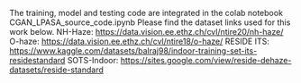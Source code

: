 The training, model and testing code are integrated in the colab notebook CGAN_LPASA_source_code.ipynb
Please find the dataset links used for this work below. 
NH-Haze: https://data.vision.ee.ethz.ch/cvl/ntire20/nh-haze/
O-haze: https://data.vision.ee.ethz.ch/cvl/ntire18/o-haze/
RESIDE ITS: https://www.kaggle.com/datasets/balraj98/indoor-training-set-its-residestandard
SOTS-Indoor: https://sites.google.com/view/reside-dehaze-datasets/reside-standard
